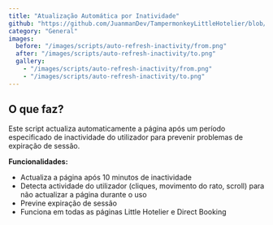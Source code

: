 ```yaml
---
title: "Atualização Automática por Inatividade"
github: "https://github.com/JuanmanDev/TampermonkeyLittleHotelier/blob/main/frontdesk/autoRefreshOnInactivity.user.js"
category: "General"
images:
  before: "/images/scripts/auto-refresh-inactivity/from.png"
  after: "/images/scripts/auto-refresh-inactivity/to.png"
  gallery:
    - "/images/scripts/auto-refresh-inactivity/from.png"
    - "/images/scripts/auto-refresh-inactivity/to.png"
---
```


## O que faz?

Este script actualiza automaticamente a página após um período especificado de inactividade do utilizador para prevenir problemas de expiração de sessão.

**Funcionalidades:**
- Actualiza a página após 10 minutos de inactividade
- Detecta actividade do utilizador (cliques, movimento do rato, scroll) para não actualizar a página durante o uso
- Previne expiração de sessão
- Funciona em todas as páginas Little Hotelier e Direct Booking
